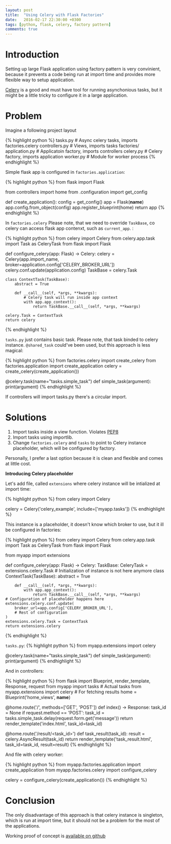 ```yaml
---
layout: post
title:  "Using Celery with Flask Factories"
date:   2016-02-17 22:30:00 +0300
tags: [python, flask, celery, factory pattern]
comments: true
---
```


# Introduction #

Setting up large Flask application using factory pattern is very convinient, because it prevents a code being run at import time and provides more flexible way to setup application. 

[Celery](http://docs.celeryproject.org/en/latest/getting-started/first-steps-with-celery.html) is a good and must have tool for running asynchonious tasks, but it might be a little tricky to configure it in a large application. 


# Problem #

Imagine a following project layout

{% highlight python %}
tasks.py             # Async celery tasks, imports factories.celery
controllers.py       # Views, imports tasks
factories/
    application.py   # Applicatoin factory, imports controllers
    celery.py        # Celery factory, imports application
worker.py            # Module for worker process
{% endhighlight %}

Simple flask app is configured in `factories.application`:

{% highlight python %}
from flask import Flask

from controllers import home
from .configuration import get_config

def create_application():
    config = get_config()
    app = Flask(__name__)
    app.config.from_object(config)
    app.register_blueprint(home)
    return app 
{% endhighlight %}

In  `factories.celery` Please note, that we need to override `TaskBase`, co celery can access flask app contenxt, such as `current_app`. :

{% highlight python %}
from celery import Celery
from celery.app.task import Task as CeleryTask
from flask import Flask


def configure_celery(app: Flask) -> Celery:
    celery = Celery(app.import_name,
                    broker=application.config['CELERY_BROKER_URL'])
    celery.conf.update(application.config)
    TaskBase = celery.Task

    class ContextTask(TaskBase):
        abstract = True

        def __call__(self, *args, **kwargs):
            # Celery task will run inside app context
            with app.app_context():
                return TaskBase.__call__(self, *args, **kwargs)

    celery.Task = ContextTask
    return celery
{% endhighlight %}

`tasks.py` just contains basic task. Please note, that task binded to celery instance. `@shared_task` could've been used, but this approach is less magical:

{% highlight python %}
from factories.celery import create_celery
from factories.application import create_application
celery = create_celery(create_application())


@celery.task(name="tasks.simple_task")
def simple_task(argument):
    print(argument)
{% endhighlight %}

If controllers will import tasks.py there's a circular import.


# Solutions #

1. Import tasks inside a view function. Violates [PEP8](http://legacy.python.org/dev/peps/pep-0008/#imports)
1. Import tasks using importlib.
1. Change `factories.celery` and `tasks` to point to Celery instance placeholder, which will be configured by factory. 

Personally, I prefer a last option because it is clean and flexible and comes at little cost.

**Introducing Celery placeholder**

Let's add file, called `extensions` where celery instance will be intialized at import time:

{% highlight python %}
from celery import Celery

celery = Celery('celery_example', include=['myapp.tasks'])
{% endhighlight %}

This instance is a placeholder, it doesn't know which broker to use, but it ill be configured in factories:

{% highlight python %}
from celery import Celery
from celery.app.task import Task as CeleryTask
from flask import Flask

from myapp import extensions

def configure_celery(app: Flask) -> Celery:
    TaskBase: CeleryTask = extensions.celery.Task
    # Initialization of instance is not here anymore
    class ContextTask(TaskBase):
        abstract = True

        def __call__(self, *args, **kwargs):
            with app.app_context():
                return TaskBase.__call__(self, *args, **kwargs)
    # Configuration of placeholder happens here
    extensions.celery.conf.update(
        broker_url=app.config['CELERY_BROKER_URL'],
        # Rest of configuration
    )
    extensions.celery.Task = ContextTask
    return extensions.celery
{% endhighlight %}

`tasks.py`:
{% highlight python %}
from myapp.extensions import celery

@celery.task(name="tasks.simple_task")
def simple_task(argument):
    print(argument)
{% endhighlight %}

And in controllers:

{% highlight python %}
from flask import Blueprint, render_template, Response, request
from myapp import tasks               # Actual tasks
from myapp.extensions import celery   # For fetching results
home = Blueprint('home_views', __name__)


@home.route('/', methods=['GET', 'POST'])
def index() -> Response:
    task_id = None
    if request.method == 'POST':
        task_id = tasks.simple_task.delay(request.form.get('message'))
    return render_template('index.html', task_id=task_id)


@home.route('/result/<task_id>')
def task_result(task_id):
    result = celery.AsyncResult(task_id)
    return render_template('task_result.html', task_id=task_id, result=result)
{% endhighlight %}

And file with celery worker:

{% highlight python %}
from myapp.factories.application import create_application
from myapp.factories.celery import configure_celery

celery = configure_celery(create_application())
{% endhighlight %}

# Conclusion #

The only disadvantage of this approach is that celery instance is singleton, which is run at import time, but it should not be a problem for the most of the applications.

Working proof of concept is [available on github](https://github.com/citizen-stig/celery-with-flask-factories)
